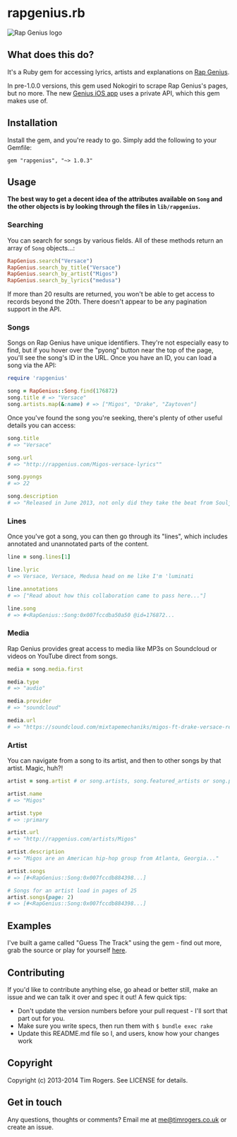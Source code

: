 # rapgenius.rb

![Rap Genius logo](http://f.cl.ly/items/303W0c1i2r100j2u3Y0y/Screen%20Shot%202013-08-17%20at%2016.01.19.png)

## What does this do?

It's a Ruby gem for accessing lyrics, artists and explanations on
[Rap Genius](http://rapgenius.com).

In pre-1.0.0 versions, this gem used Nokogiri to scrape Rap Genius's pages,
but no more. The new [Genius iOS app](http://rapgenius.com/static/app) uses
a private API, which this gem makes use of.

## Installation

Install the gem, and you're ready to go. Simply add the following to your
Gemfile:

`gem "rapgenius", "~> 1.0.3"`

## Usage

__The best way to get a decent idea of the attributes available on `Song` and
the other objects is by looking through the files in `lib/rapgenius`.__

### Searching

You can search for songs by various fields. All of these
methods return an array of `Song` objects...:

```ruby
RapGenius.search("Versace")
RapGenius.search_by_title("Versace")
RapGenius.search_by_artist("Migos")
RapGenius.search_by_lyrics("medusa")
```

If more than 20 results are returned, you won't be able to get access to
records beyond the 20th. There doesn't appear to be any pagination support
in the API.

### Songs

Songs on Rap Genius have unique identifiers. They're not especially
easy to find, but if you hover over the "pyong" button near the top of the page,
you'll see the song's ID in the URL. Once you have an ID, you can load a
song via the API:

```ruby
require 'rapgenius'

song = RapGenius::Song.find(176872)
song.title # => "Versace"
song.artists.map(&:name) # => ["Migos", "Drake", "Zaytoven"]
```

Once you've found the song you're seeking, there's plenty of other useful
details you can access:

```ruby
song.title
# => "Versace"

song.url
# => "http://rapgenius.com/Migos-versace-lyrics""

song.pyongs
# => 22

song.description
# => "Released in June 2013, not only did they take the beat from Soulja Boy’s OMG part 2 but they absolutely killed it."
```


### Lines

Once you've got a song, you can then go through its "lines", which includes
annotated and unannotated parts of the content.

```ruby
line = song.lines[1]

line.lyric
# => Versace, Versace, Medusa head on me like I'm 'luminati

line.annotations
# => ["Read about how this collaboration came to pass here..."]

line.song
# => #<RapGenius::Song:0x007fccdba50a50 @id=176872...
```

### Media

Rap Genius provides great access to media like MP3s on Soundcloud or videos
on YouTube direct from songs.

```ruby
media = song.media.first

media.type
# => "audio"

media.provider
# => "soundcloud"

media.url
# => "https://soundcloud.com/mixtapemechaniks/migos-ft-drake-versace-remix"
```

### Artist

You can navigate from a song to its artist, and then to other songs by that
artist. Magic, huh?!

```ruby
artist = song.artist # or song.artists, song.featured_artists or song.producer_artists

artist.name
# => "Migos"

artist.type
# => :primary

artist.url
# => "http://rapgenius.com/artists/Migos"

artist.description
# => "Migos are an American hip-hop group from Atlanta, Georgia..."

artist.songs
# => [#<RapGenius::Song:0x007fccdb884398...]

# Songs for an artist load in pages of 25
artist.songs(page: 2)
# => [#<RapGenius::Song:0x007fccdb884398...]
```

## Examples

I've built a game called "Guess The Track" using the gem - find out more, grab
the source or play for yourself [here](https://github.com/timrogers/rapgenius/blob/master/examples/guess_the_track.md).

## Contributing

If you'd like to contribute anything else, go ahead or better still, make an issue and we can talk it over and spec it out! A few quick tips:

* Don't update the version numbers before your pull request - I'll sort that part out for you.
* Make sure you write specs, then run them with `$ bundle exec rake`
* Update this README.md file so I, and users, know how your changes work

## Copyright

Copyright (c) 2013-2014 Tim Rogers. See LICENSE for details.

## Get in touch

Any questions, thoughts or comments? Email me at <me@timrogers.co.uk> or create an issue.
